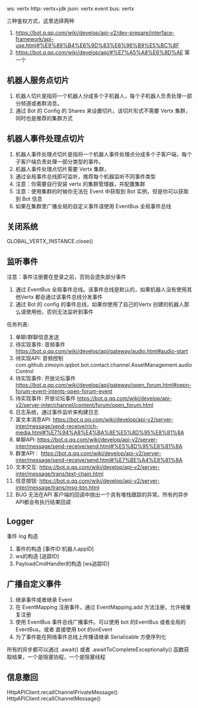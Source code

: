 
ws:  vertx
http:  vertx+jdk
json: vertx
event bus:  vertx


三种鉴权方式，这里选择两种
1. https://bot.q.qq.com/wiki/develop/api-v2/dev-prepare/interface-framework/api-use.html#%E9%89%B4%E6%9D%83%E6%96%B9%E5%BC%8F
2. https://bot.q.qq.com/wiki/develop/api/#%E7%A5%A8%E6%8D%AE 第一个


## 机器人服务点切片
1. 机器人切片是指将一个机器人分成多个子机器人，每个子机器人负责处理一部分频道或者群消息。
2. 通过 Bot 的 Config 的 Shares 来设置切片。该切片形式不需要 Vertx 集群，同时也是推荐的集群方式
## 机器人事件处理点切片
1. 机器人事件处理点切片是指将一个机器人事件处理点分成多个子客户端，每个子客户端负责处理一部分类型的事件。
2. 机器人事件处理点切片需要 Vertx 集群，
3. 通过全局事件总线即可监听，推荐每个机器监听不同事件类型
4. 注意：你需要自行安装 vertx 的集群管理器，并配置集群
5. 注意：使用集群的时候你无法在 Event 中获取到 Bot 实例，但是你可以获取到 Bot 信息
6. 如果在集群里广播全局的自定义事件请使用 EventBus 全局事件总线

## 关闭系统
GLOBAL_VERTX_INSTANCE.close()

## 监听事件
注意：事件注册要在登录之前，否则会遗失部分事件
1. 通过 EventBus 全局事件总线。该事件总线是默认的，如果机器人没有使用其他Vertx 都会通过该事件总线分发事件
2. 通过 Bot 的 config 的事件总线，如果你使用了自己的Vertx 创建的机器人那么请使用他，否则无法监听到事件


任务列表:
1. 单聊/群聊信息发送
2. 待实现事件: 音频事件 https://bot.q.qq.com/wiki/develop/api/gateway/audio.html#audio-start
3. 待实现API: 音频控制 com.github.zimoyin.qqbot.bot.contact.channel.AssetManagement.audioControl
4. 待实现事件: 开放论坛事件 https://bot.q.qq.com/wiki/develop/api/gateway/open_forum.html#oepn-forum-event-intents-open-forum-event
5. 待实现事件: 开放论坛事件 https://bot.q.qq.com/wiki/develop/api-v2/server-inter/channel/content/forum/open_forum.html
6. 日志系统，通过事件监听来构建日志
7. 富文本消息API: https://bot.q.qq.com/wiki/develop/api-v2/server-inter/message/send-receive/rich-media.html#%E7%94%A8%E4%BA%8E%E5%8D%95%E8%81%8A
8. 单聊API: https://bot.q.qq.com/wiki/develop/api-v2/server-inter/message/send-receive/send.html#%E5%8D%95%E8%81%8A
9. 群里API： https://bot.q.qq.com/wiki/develop/api-v2/server-inter/message/send-receive/send.html#%E7%BE%A4%E8%81%8A
10. 文本交互: https://bot.q.qq.com/wiki/develop/api-v2/server-inter/message/trans/text-chain.html
11. 信息按钮: https://bot.q.qq.com/wiki/develop/api-v2/server-inter/message/trans/msg-btn.html
12. BUG 无法在API 客户端的回调中抛出一个具有堆栈跟踪的异常。所有的异步API都会有执行结果回调

## Logger
事件 log 构造
1. 事件的构造 [事件ID:机器人appID]
2. ws的构造 [追踪ID]
3. PayloadCmdHandler的构造 [ws追踪ID]

## 广播自定义事件
1. 继承事件或者继承 Event
2. 在 EventMapping 注册事件，通过 EventMapping.add 方法注册，允许被重复注册
3. 使用 EventBus 事件总线广播事件。可以使用 bot 的EventBus 或者全局的 EventBus。或者 直接使用 bot 的onEvent
4. 为了事件能在网络事件总线上传播请继承 Serializable 方便序列化


所有的异步都可以通过 .await() 或者 .awaitToCompleteExceptionally() 函数获取结果，一个是阻塞协程，一个是阻塞线程

## 信息撤回
HttpAPIClient.recallChannelPrivateMessage()
HttpAPIClient.recallChannelMessage()
